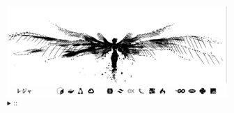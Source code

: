 <img src="./banner.png">
<details><summary> :: </summary>
<!--START_SECTION:waka-->

```
From: 09 August 2024 - To: 16 May 2025

Total Time: 1,359 hrs 58 mins

Python                     376 hrs 6 mins  //////-------------------   25.65 %
PHP                        255 hrs         ////---------------------   17.39 %
Markdown                   211 hrs         ////---------------------   14.39 %
Other                      106 hrs 17 mins //-----------------------   07.25 %
```

<!--END_SECTION:waka-->
</details>
